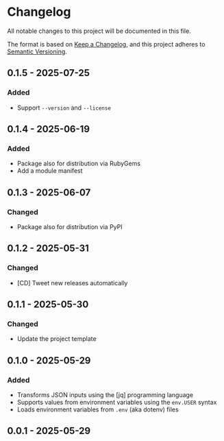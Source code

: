 # Changelog

All notable changes to this project will be documented in this file.

The format is based on [Keep a Changelog](https://keepachangelog.com/en/1.0.0/),
and this project adheres to [Semantic Versioning](https://semver.org/spec/v2.0.0.html).

## 0.1.5 - 2025-07-25
### Added
- Support `--version` and `--license`

## 0.1.4 - 2025-06-19
### Added
- Package also for distribution via RubyGems
- Add a module manifest

## 0.1.3 - 2025-06-07
### Changed
- Package also for distribution via PyPI

## 0.1.2 - 2025-05-31
### Changed
- [CD] Tweet new releases automatically

## 0.1.1 - 2025-05-30
### Changed
- Update the project template

## 0.1.0 - 2025-05-29
### Added
- Transforms JSON inputs using the [jq] programming language
- Supports values from environment variables using the `env.USER` syntax
- Loads environment variables from `.env` (aka dotenv) files

## 0.0.1 - 2025-05-29
